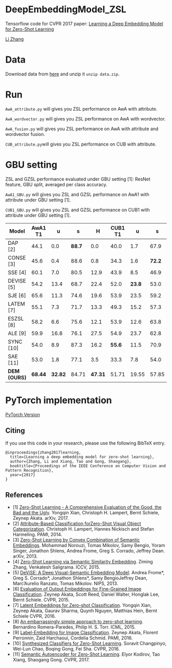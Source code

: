 # DeepEmbeddingModel_ZSL
Tensorflow code for CVPR 2017 paper: [Learning a Deep Embedding Model for Zero-Shot Learning](http://openaccess.thecvf.com/content_cvpr_2017/papers/Zhang_Learning_a_Deep_CVPR_2017_paper.pdf)

[Li Zhang](http://www.robots.ox.ac.uk/~lz/)


# Data
Download data from [here](http://www.robots.ox.ac.uk/~lz/DEM_cvpr2017/data.zip) and unzip it `unzip data.zip`.

# Run
`AwA_attribute.py` will gives you ZSL performance on AwA with attribute.

`AwA_wordvector.py` will gives you ZSL performance on AwA with wordvector.

`AwA_fusion.py` will gives you ZSL performance on AwA with attribute and wordvector fusion.

`CUB_attribute.py`will gives you ZSL performance on CUB with attribute.

# GBU setting

ZSL and GZSL performance evaluated under GBU setting [1]: ResNet feature, GBU split, averaged per class accuracy.

`AwA1_GBU.py` will gives you ZSL and GZSL performance on AwA1 with attribute under GBU setting [1].

`CUB1_GBU.py` will gives you ZSL and GZSL performance on CUB1 with attribute under GBU setting [1].




| Model      |   AwA1 T1    |    u    |    s    |    H    |   CUB1 T1    |    u    |    s    |    H    |
|------------|---------|---------|---------|---------|---------|---------|---------|---------|
| DAP [2]      |   44.1  |   0.0   |   **88.7**  |   0.0   |   40.0  |   1.7   |   67.9  |   3.3   |
| CONSE [3]     |   45.6  |   0.4   |   88.6  |   0.8   |   34.3  |   1.6   |   **72.2**  |   3.1   |
| SSE [4]       |   60.1  |   7.0   |   80.5  |   12.9  |   43.9  |   8.5   |   46.9  |   14.4  |
| DEVISE [5]    |   54.2  |   13.4  |   68.7  |   22.4  |   52.0  |   **23.8**  |   53.0  |   32.8  |
| SJE [6]       |   65.6  |   11.3  |   74.6  |   19.6  |   53.9  |   23.5  |   59.2  |   33.6  |
| LATEM [7]     |   55.1  |   7.3   |   71.7  |   13.3  |   49.3  |   15.2  |   57.3  |   24.0  |
| ESZSL [8]     |   58.2  |   6.6   |   75.6  |   12.1  |   53.9  |   12.6  |   63.8  |   21.0  |
| ALE [9]       |   59.9  |   16.8  |   76.1  |   27.5  |   54.9  |   23.7  |   62.8  |   **34.4**  |
| SYNC [10]      |   54.0  |   8.9   |   87.3  |   16.2  |   **55.6**  |   11.5  |   70.9  |   19.8  |
| SAE [11]       |   53.0  |   1.8   |   77.1  |   3.5   |   33.3  |   7.8   |   54.0  |   13.6  |
| **DEM (OURS)** | **68.44** | **32.82** | 84.71  |  **47.31** | 51.71  |   19.55  |  57.85  |  29.22  |


# PyTorch implementation
[PyTorch Version](https://github.com/dragen1860/DeepEmbeddingModel_ZSL-Pytorch)

## Citing

If you use this code in your research, please use the following BibTeX entry.

```
@inproceedings{zhang2017learning,
  title={Learning a deep embedding model for zero-shot learning},
  author={Zhang, Li and Xiang, Tao and Gong, Shaogang},
  booktitle={Proceedings of the IEEE Conference on Computer Vision and Pattern Recognition},
  year={2017}
}
```

## References

- [1] [Zero-Shot Learning - A Comprehensive Evaluation of the Good, the Bad and the Ugly](https://arxiv.org/abs/1707.00600).
  Yongqin Xian, Christoph H. Lampert, Bernt Schiele, Zeynep Akata.
  arXiv, 2017.
- [2] [Attribute-Based Classification forZero-Shot Visual Object Categorization](https://cvml.ist.ac.at/papers/lampert-pami2013.pdf).
  Christoph H. Lampert, Hannes Nickisch and Stefan Harmeling.
  PAMI, 2014.
- [3] [Zero-Shot Learning by Convex Combination of Semantic Embeddings](https://arxiv.org/abs/1312.5650).
  Mohammad Norouzi, Tomas Mikolov, Samy Bengio, Yoram Singer, Jonathon Shlens, Andrea Frome, Greg S. Corrado, Jeffrey Dean.
  arXiv, 2013.
- [4] [Zero-Shot Learning via Semantic Similarity Embedding](https://arxiv.org/abs/1509.04767).
  Ziming Zhang, Venkatesh Saligrama.
  ICCV, 2015.
- [5] [DeViSE: A Deep Visual-Semantic Embedding Model](http://papers.nips.cc/paper/5204-devise-a-deep-visual-semantic-embedding-model.pdf).
  Andrea Frome*, Greg S. Corrado*, Jonathon Shlens*, Samy BengioJeffrey Dean, Marc’Aurelio Ranzato, Tomas Mikolov.
  NIPS, 2013.
- [6] [Evaluation of Output Embeddings for Fine-Grained Image Classification](https://arxiv.org/abs/1409.8403).
  Zeynep Akata, Scott Reed, Daniel Walter, Honglak Lee, Bernt Schiele.
  CVPR, 2015.
- [7] [Latent Embeddings for Zero-shot Classification](https://arxiv.org/abs/1603.08895).
  Yongqin Xian, Zeynep Akata, Gaurav Sharma, Quynh Nguyen, Matthias Hein, Bernt Schiele
  CVPR, 2016.
- [8] [An embarrassingly simple approach to zero-shot learning](http://proceedings.mlr.press/v37/romera-paredes15.pdf).
  Bernardino Romera-Paredes, Philip H. S. Torr.
  ICML, 2015.
- [9] [Label-Embedding for Image Classification](https://arxiv.org/abs/1503.08677).
  Zeynep Akata, Florent Perronnin, Zaid Harchaoui, Cordelia Schmid.
  PAMI, 2016.
- [10] [Synthesized Classifiers for Zero-Shot Learning](https://arxiv.org/abs/1603.00550).
  Soravit Changpinyo, Wei-Lun Chao, Boqing Gong, Fei Sha.
  CVPR, 2016.
- [11] [Semantic Autoencoder for Zero-Shot Learning](https://arxiv.org/abs/1704.08345).
  Elyor Kodirov, Tao Xiang, Shaogang Gong.
  CVPR, 2017.
